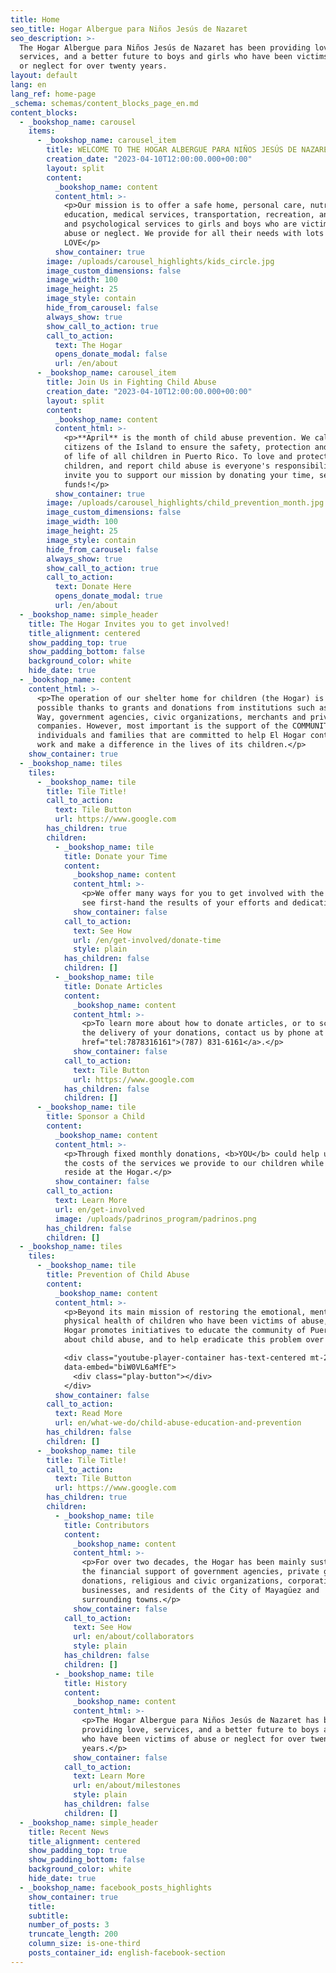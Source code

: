 ```yaml
---
title: Home
seo_title: Hogar Albergue para Niños Jesús de Nazaret
seo_description: >-
  The Hogar Albergue para Niños Jesús de Nazaret has been providing love,
  services, and a better future to boys and girls who have been victims of abuse
  or neglect for over twenty years.
layout: default
lang: en
lang_ref: home-page
_schema: schemas/content_blocks_page_en.md
content_blocks:
  - _bookshop_name: carousel
    items:
      - _bookshop_name: carousel_item
        title: WELCOME TO THE HOGAR ALBERGUE PARA NIÑOS JESÚS DE NAZARET!
        creation_date: "2023-04-10T12:00:00.000+00:00"
        layout: split
        content:
          _bookshop_name: content
          content_html: >-
            <p>Our mission is to offer a safe home, personal care, nutrition,
            education, medical services, transportation, recreation, and social
            and psychological services to girls and boys who are victims of
            abuse or neglect. We provide for all their needs with lots of
            LOVE</p>
          show_container: true
        image: /uploads/carousel_highlights/kids_circle.jpg
        image_custom_dimensions: false
        image_width: 100
        image_height: 25
        image_style: contain
        hide_from_carousel: false
        always_show: true
        show_call_to_action: true
        call_to_action:
          text: The Hogar
          opens_donate_modal: false
          url: /en/about
      - _bookshop_name: carousel_item
        title: Join Us in Fighting Child Abuse
        creation_date: "2023-04-10T12:00:00.000+00:00"
        layout: split
        content:
          _bookshop_name: content
          content_html: >-
            <p>**April** is the month of child abuse prevention. We call on all
            citizens of the Island to ensure the safety, protection and quality
            of life of all children in Puerto Rico. To love and protect our
            children, and report child abuse is everyone's responsibility. We
            invite you to support our mission by donating your time, services or
            funds!</p>
          show_container: true
        image: /uploads/carousel_highlights/child_prevention_month.jpg
        image_custom_dimensions: false
        image_width: 100
        image_height: 25
        image_style: contain
        hide_from_carousel: false
        always_show: true
        show_call_to_action: true
        call_to_action:
          text: Donate Here
          opens_donate_modal: true
          url: /en/about
  - _bookshop_name: simple_header
    title: The Hogar Invites you to get involved!
    title_alignment: centered
    show_padding_top: true
    show_padding_bottom: false
    background_color: white
    hide_date: true
  - _bookshop_name: content
    content_html: >-
      <p>The operation of our shelter home for children (the Hogar) is greatly
      possible thanks to grants and donations from institutions such as United
      Way, government agencies, civic organizations, merchants and private
      companies. However, most important is the support of the COMMUNITY,
      individuals and families that are committed to help El Hogar continue its
      work and make a difference in the lives of its children.</p>
    show_container: true
  - _bookshop_name: tiles
    tiles:
      - _bookshop_name: tile
        title: Tile Title!
        call_to_action:
          text: Tile Button
          url: https://www.google.com
        has_children: true
        children:
          - _bookshop_name: tile
            title: Donate your Time
            content:
              _bookshop_name: content
              content_html: >-
                <p>We offer many ways for you to get involved with the Hogar and
                see first-hand the results of your efforts and dedication.</p>
              show_container: false
            call_to_action:
              text: See How
              url: /en/get-involved/donate-time
              style: plain
            has_children: false
            children: []
          - _bookshop_name: tile
            title: Donate Articles
            content:
              _bookshop_name: content
              content_html: >-
                <p>To learn more about how to donate articles, or to schedule
                the delivery of your donations, contact us by phone at <a
                href="tel:7878316161">(787) 831-6161</a>.</p>
              show_container: false
            call_to_action:
              text: Tile Button
              url: https://www.google.com
            has_children: false
            children: []
      - _bookshop_name: tile
        title: Sponsor a Child
        content:
          _bookshop_name: content
          content_html: >-
            <p>Through fixed monthly donations, <b>YOU</b> could help us defray
            the costs of the services we provide to our children while they
            reside at the Hogar.</p>
          show_container: false
        call_to_action:
          text: Learn More
          url: en/get-involved
          image: /uploads/padrinos_program/padrinos.png
        has_children: false
        children: []
  - _bookshop_name: tiles
    tiles:
      - _bookshop_name: tile
        title: Prevention of Child Abuse
        content:
          _bookshop_name: content
          content_html: >-
            <p>Beyond its main mission of restoring the emotional, mental and
            physical health of children who have been victims of abuse, the
            Hogar promotes initiatives to educate the community of Puerto Rico
            about child abuse, and to help eradicate this problem over time.</p>

            <div class="youtube-player-container has-text-centered mt-2"
            data-embed="biW0VL6aMfE">
              <div class="play-button"></div>
            </div>
          show_container: false
        call_to_action:
          text: Read More
          url: en/what-we-do/child-abuse-education-and-prevention
        has_children: false
        children: []
      - _bookshop_name: tile
        title: Tile Title!
        call_to_action:
          text: Tile Button
          url: https://www.google.com
        has_children: true
        children:
          - _bookshop_name: tile
            title: Contributors
            content:
              _bookshop_name: content
              content_html: >-
                <p>For over two decades, the Hogar has been mainly sustained by
                the financial support of government agencies, private grants and
                donations, religious and civic organizations, corporations,
                businesses, and residents of the City of Mayagüez and
                surrounding towns.</p>
              show_container: false
            call_to_action:
              text: See How
              url: en/about/collaborators
              style: plain
            has_children: false
            children: []
          - _bookshop_name: tile
            title: History
            content:
              _bookshop_name: content
              content_html: >-
                <p>The Hogar Albergue para Niños Jesús de Nazaret has been
                providing love, services, and a better future to boys and girls
                who have been victims of abuse or neglect for over twenty
                years.</p>
              show_container: false
            call_to_action:
              text: Learn More
              url: en/about/milestones
              style: plain
            has_children: false
            children: []
  - _bookshop_name: simple_header
    title: Recent News
    title_alignment: centered
    show_padding_top: true
    show_padding_bottom: false
    background_color: white
    hide_date: true
  - _bookshop_name: facebook_posts_highlights
    show_container: true
    title:
    subtitle:
    number_of_posts: 3
    truncate_length: 200
    column_size: is-one-third
    posts_container_id: english-facebook-section
---
```

